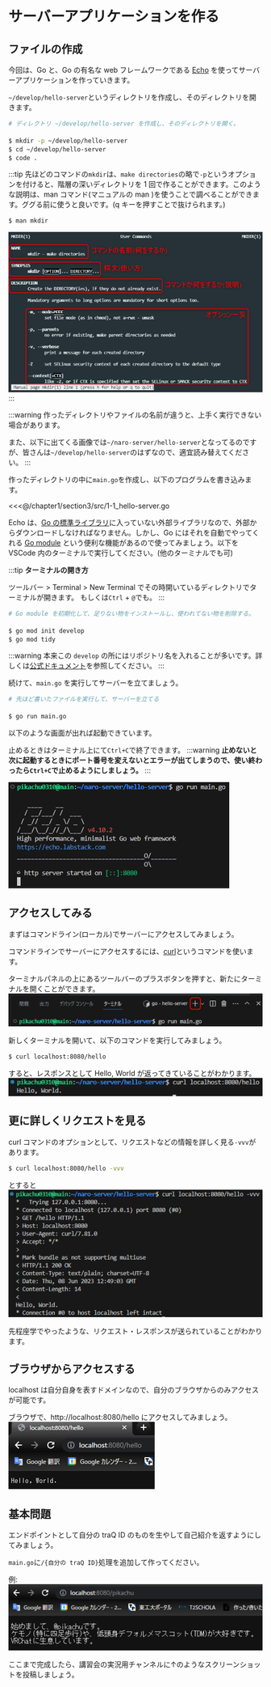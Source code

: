 # サーバーアプリケーションを作る

## ファイルの作成

今回は、Go と、Go の有名な web フレームワークである [Echo](https://echo.labstack.com/) を使ってサーバーアプリケーションを作っていきます。

`~/develop/hello-server`というディレクトリを作成し、そのディレクトリを開きます。
```bash
# ディレクトリ ~/develop/hello-server を作成し、そのディレクトリを開く。

$ mkdir -p ~/develop/hello-server
$ cd ~/develop/hello-server
$ code .
```
:::tip
先ほどのコマンドの`mkdir`は、`make directories`の略で`-p`というオプションを付けると、階層の深いディレクトリを 1 回で作ることができます。このような説明は、man コマンド(マニュアルの man )を使うことで調べることができます。ググる前に使うと良いです。(q キーを押すことで抜けられます。)
```bash
$ man mkdir
```
![](assets/mannual.png)
:::

:::warning
作ったディレクトリやファイルの名前が違うと、上手く実行できない場合があります。

また、以下に出てくる画像では`~/naro-server/hello-server`となってるのですが、皆さんは`~/develop/hello-server`のはずなので、適宜読み替えてください。
:::

作ったディレクトリの中に`main.go`を作成し、以下のプログラムを書き込みます。

<<<@/chapter1/section3/src/1-1_hello-server.go

Echo は、[Go の標準ライブラリ](https://pkg.go.dev/std)に入っていない外部ライブラリなので、外部からダウンロードしなければなりません。しかし、Go にはそれを自動でやってくれる [Go module](https://go.dev/doc/tutorial/create-module) という便利な機能があるので使ってみましょう。以下を VSCode 内のターミナルで実行してください。(他のターミナルでも可)

:::tip
**ターミナルの開き方**

ツールバー > Terminal > New Terminal でその時開いているディレクトリでターミナルが開きます。
もしくは`Ctrl` + `@`でも。
:::

```bash
# Go module を初期化して、足りない物をインストールし、使われてない物を削除する。

$ go mod init develop
$ go mod tidy
```

:::warning
本来この `develop` の所にはリポジトリ名を入れることが多いです。詳しくは[公式ドキュメント](https://go.dev/doc/modules/managing-dependencies#naming_module)を参照してください。
:::

続けて、`main.go` を実行してサーバーを立てましょう。
```bash
# 先ほど書いたファイルを実行して、サーバーを立てる

$ go run main.go
```

以下のような画面が出れば起動できています。

止めるときはターミナル上にて`Ctrl+C`で終了できます。
:::warning
**止めないと次に起動するときにポート番号を変えないとエラーが出てしまうので、使い終わったら`Ctrl+C`で止めるようにしましょう。**
:::

![](assets/hello_server.png)


## アクセスしてみる

まずはコマンドライン(ローカル)でサーバーにアクセスしてみましょう。

コマンドラインでサーバーにアクセスするには、[curl](https://curl.se/)というコマンドを使います。

ターミナルパネルの上にあるツールバーのプラスボタンを押すと、新たにターミナルを開くことができます。
![](assets/plus_button.png)

新しくターミナルを開いて、以下のコマンドを実行してみましょう。

```bash
$ curl localhost:8080/hello
```

すると、レスポンスとして Hello, World が返ってきていることがわかります。
![](assets/hello_server_success.png)

## 更に詳しくリクエストを見る

curl コマンドのオプションとして、リクエストなどの情報を詳しく見る`-vvv`があります。

```bash
$ curl localhost:8080/hello -vvv
```

とすると
![](assets/hello_server_detail.png)

先程座学でやったような、リクエスト・レスポンスが送られていることがわかります。

## ブラウザからアクセスする

localhost は自分自身を表すドメインなので、自分のブラウザからのみアクセスが可能です。

ブラウザで、http://localhost:8080/hello にアクセスしてみましょう。
![](assets/hello_server_localhost.png)

## 基本問題
エンドポイントとして自分の traQ ID のものを生やして自己紹介を返すようにしてみましょう。

`main.go`に`/{自分の traQ ID}`処理を追加して作ってください。

例:
![](assets/hello_server_me.png)

ここまで完成したら、講習会の実況用チャンネルに↑のようなスクリーンショットを投稿しましょう。
